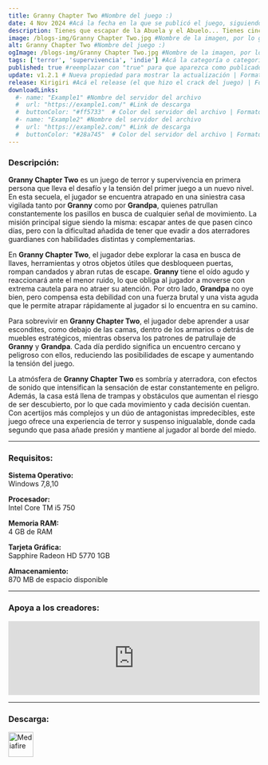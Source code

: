 ```yaml
---
title: Granny Chapter Two #Nombre del juego :)
date: 4 Nov 2024 #Acá la fecha en la que se publicó el juego, siguiendo este formato: Dia "30", Mes "Oct", Año "2024" = como debe quedar: 30 Oct 2024
description: Tienes que escapar de la Abuela y el Abuelo... Tienes cinco días. #Acá una mini descripción del juego
image: /blogs-img/Granny Chapter Two.jpg #Nombre de la imagen, por lo general es exactamente el mismo nombre que el juego excluyendo lo ":" (Dos puntos)
alt: Granny Chapter Two #Nombre del juego :)
ogImage: /blogs-img/Granny Chapter Two.jpg #Nombre de la imagen, por lo general es exactamente el mismo nombre que el juego excluyendo lo ":" (Dos puntos)
tags: ['terror', 'supervivencia', 'indie'] #Acá la categoría o categorías del juego, si es más de una se coloca en este formato: ['categoría1', 'categoría2']
published: true #reemplazar con "true" para que aparezca como publicado
update: v1.2.1 # Nueva propiedad para mostrar la actualización | Formato: v1.0.0
release: Kirigiri #Acá el release (el que hizo el crack del juego) | Formato: Nicolhetti
downloadLinks:
  #- name: "Example1" #Nombre del servidor del archivo
  #  url: "https://example1.com/" #Link de descarga
  #  buttonColor: "#ff5733"  # Color del servidor del archivo | Formato hexadecimal | MediaFire: #0171F0 | Buzzheavier: #FF6600 |
  #- name: "Example2" #Nombre del servidor del archivo
  #  url: "https://example2.com/" #Link de descarga
  #  buttonColor: "#28a745"  # Color del servidor del archivo | Formato hexadecimal | MediaFire: #0171F0 | Buzzheavier: #FF6600 |
---
```


<!--En VSCode seleccionando una palabra, por ejemplo: "Granny Chapter Two" y apretando Ctrl+F2 se seleccionan todas las palabras iguales-->

### Descripción:
**Granny Chapter Two** es un juego de terror y supervivencia en primera persona que lleva el desafío y la tensión del primer juego a un nuevo nivel. En esta secuela, el jugador se encuentra atrapado en una siniestra casa vigilada tanto por **Granny** como por **Grandpa**, quienes patrullan constantemente los pasillos en busca de cualquier señal de movimiento. La misión principal sigue siendo la misma: escapar antes de que pasen cinco días, pero con la dificultad añadida de tener que evadir a dos aterradores guardianes con habilidades distintas y complementarias.

En **Granny Chapter Two**, el jugador debe explorar la casa en busca de llaves, herramientas y otros objetos útiles que desbloqueen puertas, rompan candados y abran rutas de escape. **Granny** tiene el oído agudo y reaccionará ante el menor ruido, lo que obliga al jugador a moverse con extrema cautela para no atraer su atención. Por otro lado, **Grandpa** no oye bien, pero compensa esta debilidad con una fuerza brutal y una vista aguda que le permite atrapar rápidamente al jugador si lo encuentra en su camino.

Para sobrevivir en **Granny Chapter Two**, el jugador debe aprender a usar escondites, como debajo de las camas, dentro de los armarios o detrás de muebles estratégicos, mientras observa los patrones de patrullaje de **Granny** y **Grandpa**. Cada día perdido significa un encuentro cercano y peligroso con ellos, reduciendo las posibilidades de escape y aumentando la tensión del juego.

La atmósfera de **Granny Chapter Two** es sombría y aterradora, con efectos de sonido que intensifican la sensación de estar constantemente en peligro. Además, la casa está llena de trampas y obstáculos que aumentan el riesgo de ser descubierto, por lo que cada movimiento y cada decisión cuentan. Con acertijos más complejos y un dúo de antagonistas impredecibles, este juego ofrece una experiencia de terror y suspenso inigualable, donde cada segundo que pasa añade presión y mantiene al jugador al borde del miedo.
<!--Prompt para Chat-GPT: Hazme una descripción para el juego "Granny Chapter Two" y cada que menciones "Granny Chapter Two" ponlo en negrita -->

---

### Requisitos:
**Sistema Operativo:**  
Windows 7,8,10

**Procesador:**  
Intel Core TM i5 750

**Memoria RAM:**  
4 GB de RAM

**Tarjeta Gráfica:**  
Sapphire Radeon HD 5770 1GB

**Almacenamiento:**  
870 MB de espacio disponible

<!--Si falta o sobra un requisito se quita o se agrega manteniendo el mismo formato-->

---

### Apoya a los creadores:
<iframe src="https://store.steampowered.com/widget/1205040/" frameborder="0" style="background-color: transparent; width: 100% !important; aspect-ratio: 646 / 190;"></iframe>

<!--Reemplazar los numeros (AppID) del juego (en este caso 2668510) por el numero (AppID) correspondiente con el juego a publicar-->
<!--El AppID se encuentra en la URL del Juego en Steam-->

---

### Descarga:

[<img src="https://gist.github.com/cxmeel/0dbc95191f239b631c3874f4ccf114e2/raw/download.svg" alt="Mediafire" height="50" />](https://www.mediafire.com/file/a701ipd26zyl9sk/Granny_Chapter_Two.zip/file)

<!-- # se debe reemplazar por el link de descarga-->

<!--NOMBRE-DEL-SERVICIO se debe reemplazar por el servicio donde está subido el juego-->